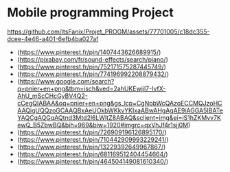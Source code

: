 # Mobile programming  Project 


https://github.com/itsFanix/Projet_PROGM/assets/77701005/c18dc355-dcee-4e46-a401-6efb4ba027af








- (https://www.pinterest.fr/pin/1407443626689915/)
- (https://pixabay.com/fr/sound-effects/search/piano/)
- (https://www.pinterest.fr/pin/752171575287445749/)
- (https://www.pinterest.fr/pin/774196992208879432/)
- (https://www.google.com/search?q=pnier+en+png&tbm=isch&ved=2ahUKEwjjl7-IvfX-AhU_mScCHcGyBV4Q2-cCegQIABAA&oq=pnier+en+png&gs_lcp=CgNpbWcQAzoECCMQJzoHCAAQigUQQzoGCAAQBxAeUOkbWKkvYKIxaABwAHgAgAE9iAGGA5IBATeYAQCgAQGqAQtnd3Mtd2l6LWltZ8ABAQ&sclient=img&ei=iS1hZKMvv7KewQ_B5ZbwBQ&bih=969&biw=1920#imgrc=qxVhJf4r1sjj0M)
- (https://www.pinterest.fr/pin/726909196126895170/)
- (https://www.pinterest.fr/pin/710442909993229241/)
- (https://www.pinterest.fr/pin/13229392649967867/)
- (https://www.pinterest.fr/pin/681169512404454664/)
- (https://www.pinterest.fr/pin/464504149081610340/)
